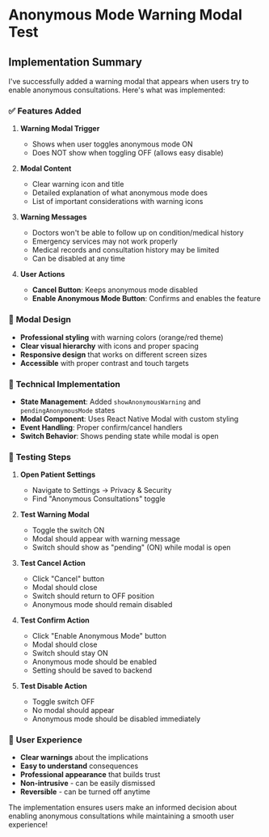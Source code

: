 # Anonymous Mode Warning Modal Test

## Implementation Summary

I've successfully added a warning modal that appears when users try to enable anonymous consultations. Here's what was implemented:

### ✅ **Features Added**

1. **Warning Modal Trigger**
   - Shows when user toggles anonymous mode ON
   - Does NOT show when toggling OFF (allows easy disable)

2. **Modal Content**
   - Clear warning icon and title
   - Detailed explanation of what anonymous mode does
   - List of important considerations with warning icons

3. **Warning Messages**
   - Doctors won't be able to follow up on condition/medical history
   - Emergency services may not work properly
   - Medical records and consultation history may be limited
   - Can be disabled at any time

4. **User Actions**
   - **Cancel Button**: Keeps anonymous mode disabled
   - **Enable Anonymous Mode Button**: Confirms and enables the feature

### 🎨 **Modal Design**

- **Professional styling** with warning colors (orange/red theme)
- **Clear visual hierarchy** with icons and proper spacing
- **Responsive design** that works on different screen sizes
- **Accessible** with proper contrast and touch targets

### 🔧 **Technical Implementation**

- **State Management**: Added `showAnonymousWarning` and `pendingAnonymousMode` states
- **Modal Component**: Uses React Native Modal with custom styling
- **Event Handling**: Proper confirm/cancel handlers
- **Switch Behavior**: Shows pending state while modal is open

### 🧪 **Testing Steps**

1. **Open Patient Settings**
   - Navigate to Settings → Privacy & Security
   - Find "Anonymous Consultations" toggle

2. **Test Warning Modal**
   - Toggle the switch ON
   - Modal should appear with warning message
   - Switch should show as "pending" (ON) while modal is open

3. **Test Cancel Action**
   - Click "Cancel" button
   - Modal should close
   - Switch should return to OFF position
   - Anonymous mode should remain disabled

4. **Test Confirm Action**
   - Click "Enable Anonymous Mode" button
   - Modal should close
   - Switch should stay ON
   - Anonymous mode should be enabled
   - Setting should be saved to backend

5. **Test Disable Action**
   - Toggle switch OFF
   - No modal should appear
   - Anonymous mode should be disabled immediately

### 📱 **User Experience**

- **Clear warnings** about the implications
- **Easy to understand** consequences
- **Professional appearance** that builds trust
- **Non-intrusive** - can be easily dismissed
- **Reversible** - can be turned off anytime

The implementation ensures users make an informed decision about enabling anonymous consultations while maintaining a smooth user experience!
